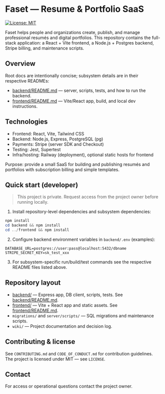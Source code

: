 # Faset — Resume & Portfolio SaaS

[![License: MIT](https://img.shields.io/badge/license-MIT-yellow.svg)](./LICENSE)

Faset helps people and organizations create, publish, and manage professional resumés and digital portfolios. This repository contains the full-stack application: a React + Vite frontend, a Node.js + Postgres backend, Stripe billing, and maintenance scripts.

## Overview

Root docs are intentionally concise; subsystem details are in their respective READMEs:

- [backend/README.md](backend/README.md) — server, scripts, tests, and how to run the backend.
- [frontend/README.md](frontend/README.md) — Vite/React app, build, and local dev instructions.

## Technologies

- Frontend: React, Vite, Tailwind CSS
- Backend: Node.js, Express, PostgreSQL (pg)
- Payments: Stripe (server SDK and Checkout)
- Testing: Jest, Supertest
- Infra/hosting: Railway (deployment), optional static hosts for frontend

Purpose: provide a small SaaS for building and publishing resumés and portfolios with subscription billing and simple templates.


## Quick start (developer)

> This project is private. Request access from the project owner before running locally.

1. Install repository-level dependencies and subsystem dependencies:

```powershell
npm install
cd backend && npm install
cd ../frontend && npm install
```

2. Configure backend environment variables in `backend/.env` (examples):

```text
DATABASE_URL=postgres://user:pass@localhost:5432/dbname
STRIPE_SECRET_KEY=sk_test_xxx
```

3. For subsystem-specific run/build/test commands see the respective README files listed above.

## Repository layout

- [backend/](backend/) — Express app, DB client, scripts, tests. See [backend/README.md](backend/README.md).
- [frontend/](frontend/) — Vite + React app and static assets. See [frontend/README.md](frontend/README.md).
- `migrations/` and `server/scripts/` — SQL migrations and maintenance scripts.
- `wiki/` — Project documentation and decision log.

## Contributing & license

See `CONTRIBUTING.md` and `CODE_OF_CONDUCT.md` for contribution guidelines. The project is licensed under MIT — see `LICENSE`.

## Contact

For access or operational questions contact the project owner.

